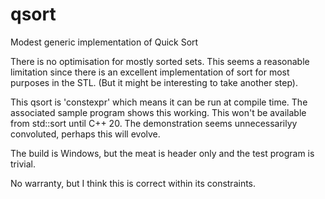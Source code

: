 # qsort
Modest generic implementation of Quick Sort

There is no optimisation for mostly sorted sets. This seems a reasonable limitation since there is an excellent implementation of sort for most purposes in the STL. (But it might be interesting to take another step).

This qsort is 'constexpr' which means it can be run at compile time. The associated sample program shows this working. This won't be available from std::sort until C++ 20. The demonstration seems unnecessarilyy convoluted, perhaps this will evolve.

The build is Windows, but the meat is header only and the test program is trivial.

No warranty, but I think this is correct within its constraints.
